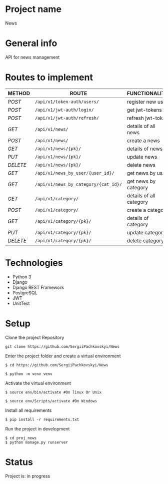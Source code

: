 # Project name
News

# General info
API for news management

# Routes to implement
| METHOD   | ROUTE                                    | FUNCTIONALITY           |
|----------|------------------------------------------|-------------------------|
| *POST*   | ```/api/v1/token-auth/users/```          | register new user       |
| *POST*   | ```/api/v1/jwt-auth/login/```            | get jwt-tokens          |
| *POST*   | ```/api/v1/jwt-auth/refresh/```          | refresh jwt-token       |
| *GET*    | ```/api/v1/news/```                      | details of all news     |
| *POST*   | ```/api/v1/news/```                      | create a news           |
| *GET*    | ```/api/v1/news/{pk}/```                 | details of news         |
| *PUT*    | ```/api/v1/news/{pk}/```                 | update news             |
| *DELETE* | ```/api/v1/news/{pk}/```                 | delete news             |
| *GET*    | ```/api/v1/news_by_user/{user_id}/```    | get news by user        |
| *GET*    | ```/api/v1/news_by_category/{cat_id}/``` | get news by category    |
| *GET*    | ```/api/v1/category/```                  | details of all category |
| *POST*   | ```/api/v1/category/```                  | create a category       |
| *GET*    | ```/api/v1/category/{pk}/```             | details of category     |
| *PUT*    | ```/api/v1/category/{pk}/```             | update category         |
| *DELETE* | ```/api/v1/category/{pk}/```             | delete category         |

# Technologies
* Python 3
* Django
* Django REST Framework
* PostgreSQL
* JWT
* UnitTest

# Setup

Clone the project Repository
```
git clone https://github.com/SergiiPachkovskyi/News
```

Enter the project folder and create a virtual environment
``` 
$ cd https://github.com/SergiiPachkovskyi/News 

$ python -m venv venv 

```

Activate the virtual environment
``` 
$ source env/bin/activate #On linux Or Unix

$ source env/Scripts/activate #On Windows  
```

Install all requirements

```
$ pip install -r requirements.txt
```

Run the project in development 
``` 
$ cd proj_news
$ python manage.py runserver
```

# Status
Project is: in progress
